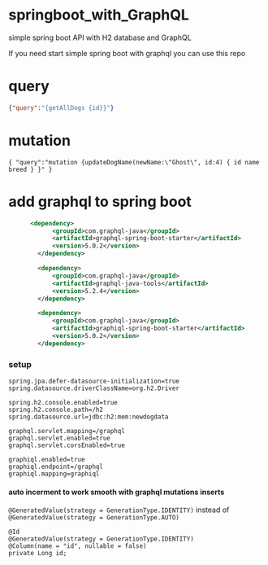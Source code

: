 # springboot_with_GraphQL
simple spring boot API with H2 database and GraphQL

If you need start simple spring boot with graphql you can use this repo



# query

```json
{"query":"{getAllDogs {id}}"}
```

# mutation
```
{ "query":"mutation {updateDogName(newName:\"Ghost\", id:4) { id name breed } }" }

```


# add graphql to spring boot

```xml
      <dependency>
            <groupId>com.graphql-java</groupId>
            <artifactId>graphql-spring-boot-starter</artifactId>
            <version>5.0.2</version>
        </dependency>

        <dependency>
            <groupId>com.graphql-java</groupId>
            <artifactId>graphql-java-tools</artifactId>
            <version>5.2.4</version>
        </dependency>

        <dependency>
            <groupId>com.graphql-java</groupId>
            <artifactId>graphiql-spring-boot-starter</artifactId>
            <version>5.0.2</version>
        </dependency>
```

### setup

```
spring.jpa.defer-datasource-initialization=true
spring.datasource.driverClassName=org.h2.Driver

spring.h2.console.enabled=true
spring.h2.console.path=/h2
spring.datasource.url=jdbc:h2:mem:newdogdata

graphql.servlet.mapping=/graphql
graphql.servlet.enabled=true
graphql.servlet.corsEnabled=true

graphiql.enabled=true
graphiql.endpoint=/graphql
graphiql.mapping=graphiql
```

#### auto incerment to work smooth with graphql mutations inserts
```@GeneratedValue(strategy = GenerationType.IDENTITY)``` instead of ```@GeneratedValue(strategy = GenerationType.AUTO)```

```
@Id
@GeneratedValue(strategy = GenerationType.IDENTITY) 
@Column(name = "id", nullable = false)
private Long id;
```
